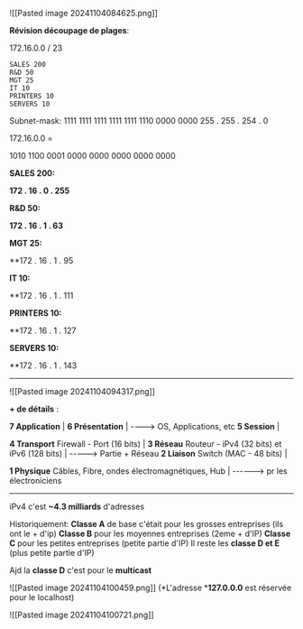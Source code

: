 
![[Pasted image 20241104084625.png]]




**Révision découpage de plages**:

172.16.0.0 / 23

	SALES 200
	R&D 50
	MGT 25
	IT 10
	PRINTERS 10
	SERVERS 10


Subnet-mask:
1111 1111   1111 1111   1111 1110   0000 0000
	255 .        255      .      254       .          0


172.16.0.0 =

1010 1100   0001 0000   0000 0000   0000 0000


**SALES 200:**

**172           .         16      .         0        .       255**


**R&D 50:**

**172          .        16        .        1         .       63**


**MGT 25:**

**172          .        16        .        1         .       95


**IT 10:**

**172          .        16        .        1         .       111

**PRINTERS 10:**

**172          .        16        .        1        .    127

**SERVERS 10:**

**172          .        16        .        1 .  143






-----------------

![[Pasted image 20241104094317.png]]


**+ de détails** :


**7 Application**                                                                                       |
**6 Présentation**                                                                                     |   ----> OS, Applications, etc
**5 Session**                                                                                              |


**4 Transport**         Firewall - Port (16 bits)                                               |
**3 Réseau**             Routeur  -  iPv4 (32 bits)  et iPv6 (128 bits)                |  -----> Partie + Réseau
**2 Liaison**             Switch  (MAC - 48 bits)                                               |


**1 Physique**          Câbles, Fibre, ondes électromagnétiques, Hub         |  ------> pr les électroniciens


---------------

iPv4 c'est **~4.3 milliards** d'adresses


Historiquement:
**Classe A** de base c'était pour les grosses entreprises (ils ont le + d'ip)
**Classe B** pour les moyennes entreprises (2eme + d'IP)
**Classe C** pour les petites entreprises (petite partie d'IP)
Il reste les **classe D et E** (plus petite partie d'IP)

Ajd la **classe D** c'est pour le **multicast**


![[Pasted image 20241104100459.png]]
(*L'adresse ***127.0.0.0** est réservée pour le localhost)


![[Pasted image 20241104100721.png]]

